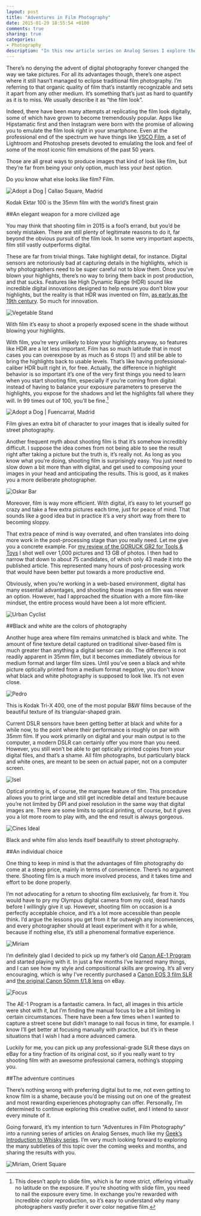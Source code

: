 ```yaml
---
layout: post
title: "Adventures in Film Photography"
date: 2015-01-29 18:55:54 +0100
comments: true
sharing: true
categories: 
- Photography
description: "In this new article series on Analog Senses I explore the journey of learning to shoot film, the many ways in which I prefer it to digital photography, and the different approach and mindset it requires."
---
```


There’s no denying the advent of digital photography forever changed the way we take pictures. For all its advantages though, there’s one aspect where it still hasn’t managed to eclipse traditional film photography. I’m referring to that organic quality of film that’s instantly recognizable and sets it apart from any other medium. It’s something that’s just as hard to quantify as it is to miss. We usually describe it as “the film look”.

Indeed, there have been many attempts at replicating the film look digitally, some of which have grown to become tremendously popular. Apps like Hipstamatic first and then Instagram were born with the promise of allowing you to emulate the film look right in your smartphone. Even at the professional end of the spectrum we have things like [VSCO Film](http://vsco.co/film), a set of Lightroom and Photoshop presets devoted to emulating the look and feel of some of the most iconic film emulsions of the past 50 years.

Those are all great ways to produce images that kind of look like film, but they’re far from being your only option, much less your _best_ option.

Do you know what else looks like film? Film.

<p class="extra-width"><img src="/assets/images/flickr/16394249721_f7057c422b_o.jpg" alt="Adopt a Dog | Callao Square, Madrid"></p>

<p class="photo-credit">Kodak Ektar 100 is the 35mm film with the world’s finest grain</p>


##An elegant weapon for a more civilized age

You may think that shooting film in 2015 is a fool’s errand, but you’d be sorely mistaken. There are still plenty of legitimate reasons to do it, far beyond the obvious pursuit of the film look. In some very important aspects, film still vastly outperforms digital. 

These are far from trivial things. Take highlight detail, for instance. Digital sensors are notoriously bad at capturing details in the highlights, which is why photographers need to be super careful not to blow them. Once you’ve blown your highlights, there’s no way to bring them back in post production, and that sucks. Features like High Dynamic Range (HDR) sound like incredible digital innovations designed to help ensure you don’t blow your highlights, but the reality is that HDR was invented on film, [as early as the 19th century](http://en.wikipedia.org/wiki/High-dynamic-range_imaging#Mid-nineteenth_century). So much for innovation.

<p class="extra-width"><img src="/assets/images/flickr/16396505222_3562d4d2ba_o.jpg" alt="Vegetable Stand"></p>

<p class="photo-credit">With film it’s easy to shoot a properly exposed scene in the shade without blowing your highlights.</p>

With film, you’re very unlikely to blow your highlights anyway, so features like HDR are a lot less important. Film has so much latitude that in most cases you can overexpose by as much as 6 stops (!) and still be able to bring the highlights back to usable levels. That’s like having professional-caliber HDR built right in, for free. Actually, the difference in highlight behavior is so important it’s one of the very first things you need to learn when you start shooting film, especially if you’re coming from digital: instead of having to balance your exposure parameters to preserve the highlights, you expose for the shadows and let the highlights fall where they will. In 99 times out of 100, you’ll be fine.[^Film1]

[^Film1]: This doesn’t apply to slide film, which is far more strict, offering virtually no latitude on the exposure. If you’re shooting with slide film, you need to nail the exposure every time. In exchange you’re rewarded with incredible color reproduction, so it’s easy to understand why many photographers vastly prefer it over color negative film.

<p class="extra-width"><img src="https://farm8.staticflickr.com/7430/15775978853_bd48bbbeb3_o.jpg" alt="Adopt a Dog | Fuencarral, Madrid"></p>

<p class="photo-credit">Film gives an extra bit of character to your images that is ideally suited for street photography.</p>

Another frequent myth about shooting film is that it’s somehow incredibly difficult. I suppose the idea comes from not being able to see the result right after taking a picture but the truth is, it’s really not. As long as you know what you’re doing, shooting film is surprisingly easy. You just need to slow down a bit more than with digital, and get used to composing your images in your head and anticipating the results. This is good, as it makes you a more deliberate photographer. 

<p class="extra-width"><img src="/assets/images/flickr/16395074092_759bf32325_o.jpg" alt="Oskar Bar"></p>

Moreover, film is way more efficient. With digital, it’s easy to let yourself go crazy and take a few extra pictures each time, just for peace of mind. That sounds like a good idea but in practice it’s a very short way from there to becoming sloppy. 

That extra peace of mind is way overrated, and often translates into doing more work in the post-processing stage than you really need. Let me give you a concrete example. For [my review of the GORUCK GR2 for Tools & Toys](http://toolsandtoys.net/reviews/the-goruck-gr2/) I shot well over 1,000 pictures and 13 GB of photos. I then had to narrow that down to about 75 candidates, of which only 43 made it into the published article. This represented many hours of post-processing work that would have been better put towards a more productive end.

Obviously, when you’re working in a web-based environment, digital has many essential advantages, and shooting those images on film was never an option. However, had I approached the situation with a more film-like mindset, the entire process would have been a lot more efficient.

<p class="extra-width"><img src="/assets/images/flickr/16395073212_bc8edff668_o.jpg" alt="Urban Cyclist"></a>


##Black and white are the colors of photography

Another huge area where film remains unmatched is black and white. The amount of fine texture detail captured on traditional silver-based film is much greater than anything a digital sensor can do. The difference is not readily apparent in 35mm film, but it becomes immediately obvious for medium format and larger film sizes. Until you’ve seen a black and white picture optically printed from a medium format negative, you don’t know what black and white photography is supposed to look like. It’s not even close.

<p class="extra-width"><img src="/assets/images/flickr/16394249321_7dd4942aa0_o.jpg" alt="Pedro"></p>

<p class="photo-credit">This is Kodak Tri-X 400, one of the most popular B&W films because of the beautiful texture of its triangular-shaped grain.</p>

Current DSLR sensors have been getting better at black and white for a while now, to the point where their performance is roughly on par with 35mm film. If you work primarily on digital and your main output is to the computer, a modern DSLR can certainly offer you more than you need. However, you still won’t be able to get optically printed copies from your digital files, and that’s a shame. All film photographs, but particularly black and white ones, are meant to be seen on actual paper, not on a computer screen.

<p class="extra-width"><img src="/assets/images/flickr/16394249041_fe4175832d_o.jpg" alt="Isel"></p>

Optical printing is, of course, the marquee feature of film. This procedure allows you to print large and still get incredible detail and texture because you’re not limited by DPI and pixel resolution in the same way that digital images are. There are some limits to optical printing, of course, but it gives you a lot more room to play with, and the end result is always gorgeous.

<p class="extra-width"><img src="/assets/images/flickr/16370016646_941b865e37_o.jpg" alt="Cines Ideal"></p>

<p class="photo-credit">Black and white film also lends itself beautifully to street photography.</p>


##An individual choice

One thing to keep in mind is that the advantages of film photography do come at a steep price, mainly in terms of convenience. There’s no argument there. Shooting film is a much more involved process, and it takes time and effort to be done properly. 

I’m not advocating for a return to shooting film exclusively, far from it. You would have to pry my Olympus digital camera from my cold, dead hands before I willingly give it up. However, shooting film on occasion is a perfectly acceptable choice, and it’s a lot more accessible than people think. I’d argue the lessons you get from it far outweigh any inconveniences, and every photographer should at least experiment with it for a while, because if nothing else, it’s still a phenomenal formative experience.

<p class="extra-width"><img src="/assets/images/flickr/16208363838_3604eb317c_o.jpg" alt="Miriam"></p>

I’m definitely glad I decided to pick up my father’s old [Canon AE-1 Program](http://www.canon.com/camera-museum/camera/film/data/1976-1985/1981_ae-1pro.html) and started playing with it. In just a few months I’ve learned many things, and I can see how my style and compositional skills are growing. It’s all very encouraging, which is why I’ve recently purchased a [Canon EOS 3 film SLR](http://www.canon.com/camera-museum/camera/film/data/1996-2000/1998_eos-3.html) and [the original Canon 50mm f/1.8 lens](http://www.canon.com/camera-museum/lens/ef/data/standard/ef_50_18.html) on eBay. 

<p class="extra-width"><img src="/assets/images/flickr/16208364348_8fa32a62bf_o.jpg" alt="Focus"></p>

The AE-1 Program is a fantastic camera. In fact, all images in this article were shot with it, but I’m finding the manual focus to be a bit limiting in certain circumstances. There have been a few times when I wanted to capture a street scene but didn’t manage to nail focus in time, for example. I know I’ll get better at focusing manually with practice, but it’s in these situations that I wish I had a more advanced camera.

Luckily for me, you can pick up any professional-grade SLR these days on eBay for a tiny fraction of its original cost, so if you really want to try shooting film with an awesome professional camera, nothing’s stopping you.


##The adventure continues

There’s nothing wrong with preferring digital but to me, not even getting to know film is a shame, because you’d be missing out on one of the greatest and most rewarding experiences photography can offer. Personally, I’m determined to continue exploring this creative outlet, and I intend to savor every minute of it.

Going forward, it’s my intention to turn “Adventures in Film Photography” into a running series of articles on Analog Senses, much like my [Geek’s Introduction to Whisky series](http://www.analogsenses.com/2014/10/09/the-finer-things-in-life-a-geeks-introduction-to-scotch/). I’m very much looking forward to exploring the many subtleties of this topic over the coming weeks and months, and sharing the results with you.

<p class="extra-width"><img src="/assets/images/flickr/16370018196_fe587465de_o.jpg" alt="Miriam, Orient Square"></p>